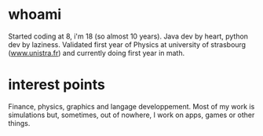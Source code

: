 # whoami
Started coding at 8, i'm 18 (so almost 10 years). Java dev by heart, python dev by laziness. Validated first year of Physics at university of strasbourg (www.unistra.fr) and currently doing first year in math.

# interest points
Finance, physics, graphics and langage developpement. Most of my work is simulations but, sometimes, out of nowhere, I work on apps, games or other things.
